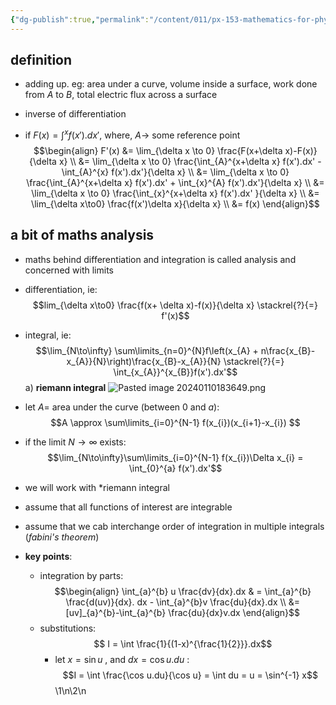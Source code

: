 ```yaml
---
{"dg-publish":true,"permalink":"/content/011/px-153-mathematics-for-physicists/term-2/px-153-i-integration/px-153-i1-introduction/","created":"2024-11-25T10:50:32.000+00:00","updated":"2024-11-26T19:38:01.934+00:00"}
---
```


## definition
- adding up. eg: area under a curve, volume inside a surface, work done from $A$ to $B$, total electric flux across a surface

- inverse of differentiation
- if $F(x) = \int^{x} f(x').dx'$, where, $A\to$ some reference point
$$\begin{align}
	F'(x) &= \lim_{\delta x \to 0} \frac{F(x+\delta x)-F(x)}{\delta x} \\
	&= \lim_{\delta x \to 0} \frac{\int_{A}^{x+\delta x} f(x').dx' - \int_{A}^{x} f(x').dx'}{\delta x} \\
	&= \lim_{\delta x \to 0} \frac{\int_{A}^{x+\delta x} f(x').dx' + \int_{x}^{A} f(x').dx'}{\delta x} \\
	&= \lim_{\delta x \to 0} \frac{\int_{x}^{x+\delta x} f(x').dx' }{\delta x} \\
	&= \lim_{\delta x\to0} \frac{f(x')\delta x}{\delta x} \\
	&= f(x)
\end{align}$$
## a bit of maths analysis
- maths behind differentiation and integration is called analysis and concerned with limits
- differentiation, ie: 
$$lim_{\delta x\to0} \frac{f(x+ \delta x)-f(x)}{\delta x} \stackrel{?}{=} f'(x)$$
- integral, ie: 
$$\lim_{N\to\infty} \sum\limits_{n=0}^{N}f\left(x_{A} + n\frac{x_{B}-x_{A}}{N}\right)\frac{x_{B}-x_{A}}{N} \stackrel{?}{=} \int_{x_{A}}^{x_{B}}f(x').dx'$$
a) **riemann integral**
	![Pasted image 20240110183649.png](/img/user/pics/Pasted%20image%2020240110183649.png)
- let $A=$ area under the curve (between $0$ and $a$): 
$$A \approx \sum\limits_{i=0}^{N-1} f(x_{i})(x_{i+1}-x_{i}) $$
- if the limit $N\to \infty$ exists: 
$$\lim_{N\to\infty}\sum\limits_{i=0}^{N-1} f(x_{i})\Delta x_{i} = \int_{0}^{a} f(x').dx'$$
- we will work with *riemann integral
- assume that all functions of interest are integrable
- assume that we cab interchange order of integration in multiple integrals (*fabini's theorem*)

- **key points**:
	- integration by parts: 
$$\begin{align}
	  \int_{a}^{b} u \frac{dv}{dx}.dx & = \int_{a}^{b} \frac{d(uv)}{dx}. dx - \int_{a}^{b}v \frac{du}{dx}.dx \\
	  &= [uv]_{a}^{b}-\int_{a}^{b} \frac{du}{dx}v.dx	  
\end{align}$$
	- substitutions: 
	$$ I = \int \frac{1}{(1-x)^{\frac{1}{2}}}.dx$$
		- let $x= \sin u$ , and $dx = \cos u .du$ : 
		$$I = \int \frac{\cos u.du}{\cos u} = \int du = u = \sin^{-1} x$$
\1\n\2\n